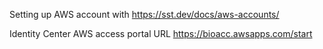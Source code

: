 Setting up AWS account with https://sst.dev/docs/aws-accounts/


Identity Center AWS access portal URL
https://bioacc.awsapps.com/start
